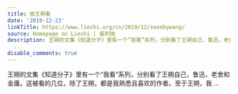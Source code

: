```yaml
---
title: 依王朔看
date: '2019-12-23'
linkTitle: https://www.liechi.org/cn/2019/12/seenbywang/
source: Homepage on Liechi | 張列弛
description: 王朔的文集《知道分子》里有一个“我看”系列，分别看了王朔自己，鲁迅，老舍和金庸。这被看的几位，除了王朔，都是我熟悉且喜欢的作者。至于王朔，我
  ...
disable_comments: true
---
```

王朔的文集《知道分子》里有一个“我看”系列，分别看了王朔自己，鲁迅，老舍和金庸。这被看的几位，除了王朔，都是我熟悉且喜欢的作者。至于王朔，我 ...